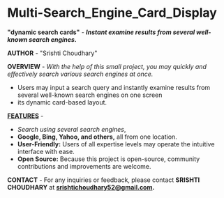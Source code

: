 # Multi-Search_Engine_Card_Display

<b>"dynamic search cards"</b> - <i><b>Instant examine results from several well-known search engines.</b></i>

<b>AUTHOR</b> - "Srishti Choudhary"

<b>OVERVIEW</b> - <i>With the help of this small project, you may quickly and effectively search various search engines at once.</i>
<ul>
          <li>Users may input a search query and instantly examine results from several well-known search engines on one screen</li>
          <li> its dynamic card-based layout.</li>
</ul>
          

<b><u>FEATURES</u></b> -<ul>
          <li><i>Search using several search engines</i>, </li>
          <li><b>Google, Bing, Yahoo, and others,</b> all from one location.</li>
          <li><b>User-Friendly:</b> Users of all expertise levels may operate the intuitive interface with ease.</li>
          <li><b>Open Source:</b> Because this project is open-source, community contributions and improvements are welcome.</li>
          </ul>

<b>CONTACT</b> - For any inquiries or feedback, please contact <b>SRISHTI CHOUDHARY</b> at <b>srishtichoudhary52@gmail.com.</b>
